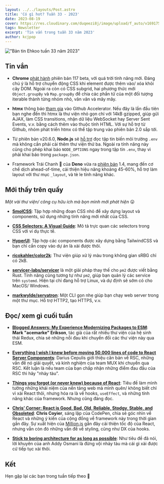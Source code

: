 ```yaml
---
layout: ../../layouts/Post.astro
title: 'Có gì hot? Tuần 33 - 2023'
date: 2023-08-19
cover: https://res.cloudinary.com/duqeezi8j/image/upload/f_auto/v1691754933/ehkoo/newsletters/w33-2023.png
tags: Newsletter
excerpt: 'Tin vắn trong tuần 33 năm 2023'
author: kcjpop
---
```


!["Bản tin Ehkoo tuần 33 năm 2023"](https://res.cloudinary.com/duqeezi8j/image/upload/f_auto/v1691754933/ehkoo/newsletters/w33-2023.png)

## Tin vắn

- **Chrome** [phát hành](https://developer.chrome.com/blog/chrome-117-beta/) phiên bản 117 beta, với quá trời tính năng mới. Đáng chú ý là hỗ trợ chuyển động CSS khi element được thêm vào/ xóa khỏi cây DOM. Ngoài ra còn có CSS subgrid, hai phương thức mới `Object.groupBy` và `Map.groupBy` để chia các phần tử của một đối tượng iterable thành từng nhóm nhỏ, vân vân và mây mây.

- **htmx** thông báo [tham gia](https://htmx.org/posts/2023-06-06-htmx-github-accelerator/) vào Github Accelerator. Nếu đây là lần đầu tiên bạn nghe đến thì htmx là thư viện nhỏ gọn chỉ với 14kB gzipped, giúp gửi AJAX, làm CSS transitions, nhận dữ liệu WebSocket hay Server Sent Events, v.v. bằng cách thêm vào thuộc tính HTML. Với sự hỗ trợ từ Github, nhóm phát triển htmx có thể tập trung vào phiên bản 2.0 sắp tới.

- Từ phiên bản v20.6.0, **Node.js** sẽ [hỗ trợ](https://github.com/nodejs/node/pull/49185) đọc tập tin biến môi trường `.env` mà không cần phải cài thêm thư viện thứ ba. Ngoài ra tính năng này cũng cho phép khai báo `NODE_OPTIONS` ngay trong tập tin `.env`, thay vì phải khai báo trong `package.json`.

- Framework Trái Chanh 🍋 của **Deno** vừa ra [phiên bản](https://deno.com/blog/fresh-1.4) 1.4, mang đến cơ chế dịch ahead-of-time, cải thiện hiệu năng khoảng 45-60%, hỗ trợ làm layout với thư mục `_layout`, và tè le tính năng khác.

## Mới thấy trên quầy

_Một vài thư viện/ công cụ hữu ích mà bọn mình mới phát hiện_ 😛

- [**SmolCSS**](https://smolcss.dev/): Tập hợp những đoạn CSS nhỏ để xây dựng layout và components, sử dụng những tính năng mới nhất của CSS.

- [**CSS Selectors: A Visual Guide**](https://fffuel.co/css-selectors/): Mô tả trực quan các selectors trong CSS với ví dụ thực tế.

- [**HyperUI**](https://www.hyperui.dev/): Tập hợp các components được xây dựng bằng TailwindCSS và bạn chỉ cần copy vào dự án là xài được thôi.

- [**ricokahler/color2k**](https://github.com/ricokahler/color2k): Thư viện giúp xử lý màu trong không gian sRBG chỉ có 2kB.

- [**servicer-labs/servicer**](https://github.com/servicer-labs/servicer) là một giải pháp thay thế cho `pm2` được viết bằng Rust. Tính năng cũng tương tự như `pm2`, giúp bạn quản lý các service trên `systemd`. Hiện tại chỉ đang hỗ trợ Linux, và dự định sẽ sớm có cho MacOS/ Windows.

- [**markwylde/servatron**](https://github.com/markwylde/servatron): Một CLI gọn nhẹ giúp bạn chạy web server trong một thư mục. Hỗ trợ HTTP2, tạo HTTPS, v.v.

## Đọc/ xem gì cuối tuần

- [**Blogged Answers: My Experience Modernizing Packages to ESM**](https://blog.isquaredsoftware.com/2023/08/esm-modernization-lessons/): **Mark "acemarke" Erikson**, tác giả của rất nhiều thư viện của hệ sinh thái Redux, chia sẻ những nỗi đau khi chuyển đổi các thư viện này qua ESM.

- [**Everything I wish I knew before moving 50,000 lines of code to React Server Components**](https://www.mux.com/blog/what-are-react-server-components): Darius Cepulis giới thiệu căn bản về RSC, những vấn đề nó giải quyết, và kinh nghiệm của team MUX khi chuyển qua RSC. Kết luận là nếu team của bạn chấp nhận những điểm đau đầu của RSC thì hãy "nhảy tàu".

- [**Things you forgot (or never knew) because of React**](https://joshcollinsworth.com/blog/antiquated-react): Tiêu đề làm mình tưởng những khái niệm của nền tảng web mà mình quên/ không biết chỉ vì xài React thôi, nhưng hóa ra là về hooks, `useEffect`, và những tính năng khác của framework. Nhưng cũng đáng đọc.

- [**Chris’ Corner: React is Good, Bad, Old, Reliable, Stodgy, Stable, and Obsoleted**](https://blog.codepen.io/2023/08/14/chris-corner-react-is-good-bad-old-reliable-stodgy-stable-and-obsoleted/): **Chris Coyier**, sáng lập của CodePen, chia sẻ góc nhìn về React và những ý kiến của cộng đồng về framework này trong thời gian gần đây. Sự xuất hiện của [Million.js](https://million.dev/) gần đây cải thiện tốc độ của React, nhưng vẫn còn đó những vấn đề về styling, cũng như DX của hooks.

- [**Stick to boring architecture for as long as possible**](https://addyosmani.com/blog/boring-architecture/): Như tiêu đề đã nói, lời khuyên của anh Addy Osmani là đừng vội nhảy tàu mà cái gì xài được cứ tiếp tục xài thôi.

## Kết

Hẹn gặp lại các bạn trong tuần tiếp theo 👋

